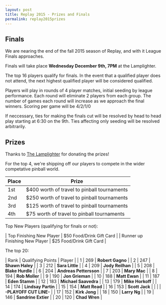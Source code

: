 ```yaml
---
layout: post
title: Replay 2015 - Prizes and Finals
permalink: replay2015prizes
---
```


## Finals

We are nearing the end of the fall 2015 season of Replay, and with it League Finals approaches. 

Finals will take place **Wednesday December 9th, 7PM** at the Lamplighter.

The top 16 players qualify for finals. In the event that a qualified player does not attend, the next highest qualified player will be considered qualified. 

Players will play in rounds of 4 player matches, initial seeding by league performance. Each round will eliminate 2 players from each group. 
The number of games each round will increase as we approach the final winners. Scoring per game will be 4/2/1/0

If neccessary, ties for making the finals cut will be resolved by head to head play starting at 6:30 on the 9th. 
Ties affecting only seeding will be resolved arbitrarily. 


## Prizes

Thanks to [The Lamplighter](http://donnellygroup.ca/the-lamplighter/) for donating the prizes!

For the top 4, we're shipping off our players to compete in the wider competative pinball world. 

| Place | Prize |
| ----- | ------ |
| 1st   | $400 worth of travel to pinball tournaments |
| 2nd   | $250 worth of travel to pinball tournaments |
| 3rd   | $125 worth of travel to pinball tournaments |
| 4th   | $75 worth of travel to pinball tournaments  |

Top New Players (qualifying for finals or not): 

| Top Finishing New Player | $50 Food/Drink Gift Card |
| Runner up Finishing New Player | $25 Food/Drink Gift Card | 

The top 20: 

| Rank | Qualifying Points | Player |
| 1 | 269 | **Robert Gagno** | 
| 2 | 247 | **Shawn Haley** | 
| 3 | 212 | **Sara Little** | 
| 4 | 209 | **Jody Reilhan** | 
| 5 | 208 | **Blake Hurdle** | 
| 6 | 204 | **Andreas Pettersson** | 
| 7 | 203 | **Mary Mac** | 
| 8 | 194 | **Rob Moller** | 
| 9 | 190 | **Jon Grieman** | 
| 10 | 188 | **Matt Ewan** | 
| 11 | 187 | **Eden Stamm** | 
| 12 | 183 | **Michael Saavedra** | 
| 13 | 179 | **Mike Horkoff** | 
| 14 | 174 | **Lindsay Partin** | 
| 15 | 154 | **Matt Read** | 
| 16 | 153 | **Scott Jack** | 
|    |     | **-PLAYOFF CUT LINE-** | 
| 17 | 152 | **Kirk Jong** | 
| 18 | 150 | **Larry Ng** | 
| 19 | 146 | **Sandrine Extier** | 
| 20 | 120 | **Chad Wren** | 